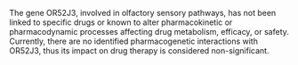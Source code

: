 The gene OR52J3, involved in olfactory sensory pathways, has not been linked to specific drugs or known to alter pharmacokinetic or pharmacodynamic processes affecting drug metabolism, efficacy, or safety. Currently, there are no identified pharmacogenetic interactions with OR52J3, thus its impact on drug therapy is considered non-significant.